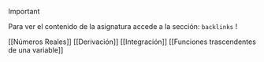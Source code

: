 >[!important] 
>Para ver el contenido de la asignatura accede a la sección: `backlinks` !

[[Números Reales]]
[[Derivación]]
[[Integración]]
[[Funciones trascendentes de una variable]]
